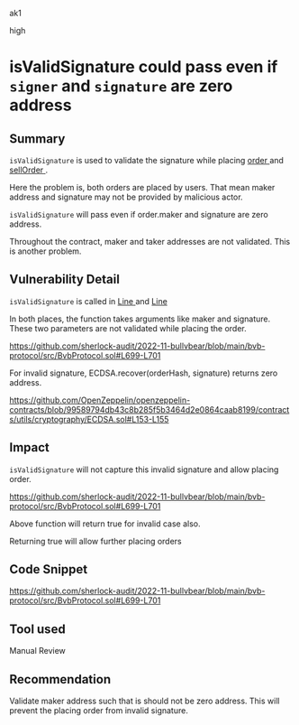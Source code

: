 ak1

high

# isValidSignature could pass even if `signer` and `signature` are zero address

## Summary

`isValidSignature` is used to validate the signature while placing [order ](https://github.com/sherlock-audit/2022-11-bullvbear/blob/main/bvb-protocol/src/BvbProtocol.sol#L734-L736)and [sellOrder ](https://github.com/sherlock-audit/2022-11-bullvbear/blob/main/bvb-protocol/src/BvbProtocol.sol#L771-L776).

Here the problem is, both orders are placed by users. That mean maker address and signature may not be provided by malicious actor.

`isValidSignature` will pass even if order.maker and signature are zero address.

Throughout the contract, maker and taker addresses are not validated. This is another problem.

## Vulnerability Detail

`isValidSignature` is called in [Line ](https://github.com/sherlock-audit/2022-11-bullvbear/blob/main/bvb-protocol/src/BvbProtocol.sol#L736) and [Line](https://github.com/sherlock-audit/2022-11-bullvbear/blob/main/bvb-protocol/src/BvbProtocol.sol#L776)

In both places, the function takes arguments like maker and signature. These two parameters are not validated while placing the order.

https://github.com/sherlock-audit/2022-11-bullvbear/blob/main/bvb-protocol/src/BvbProtocol.sol#L699-L701

For invalid signature, ECDSA.recover(orderHash, signature) returns zero address.

https://github.com/OpenZeppelin/openzeppelin-contracts/blob/99589794db43c8b285f5b3464d2e0864caab8199/contracts/utils/cryptography/ECDSA.sol#L153-L155

## Impact

`isValidSignature` will not capture this invalid signature and allow placing order.

https://github.com/sherlock-audit/2022-11-bullvbear/blob/main/bvb-protocol/src/BvbProtocol.sol#L699-L701

Above function will return true for invalid case also.

Returning true will allow further placing orders

## Code Snippet

https://github.com/sherlock-audit/2022-11-bullvbear/blob/main/bvb-protocol/src/BvbProtocol.sol#L699-L701

## Tool used

Manual Review

## Recommendation

Validate maker address such that is should not be zero address.
This will prevent the placing order from invalid signature.
